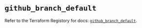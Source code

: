 # `github_branch_default`

Refer to the Terraform Registory for docs: [`github_branch_default`](https://registry.terraform.io/providers/integrations/github/5.25.0/docs/resources/branch_default).
